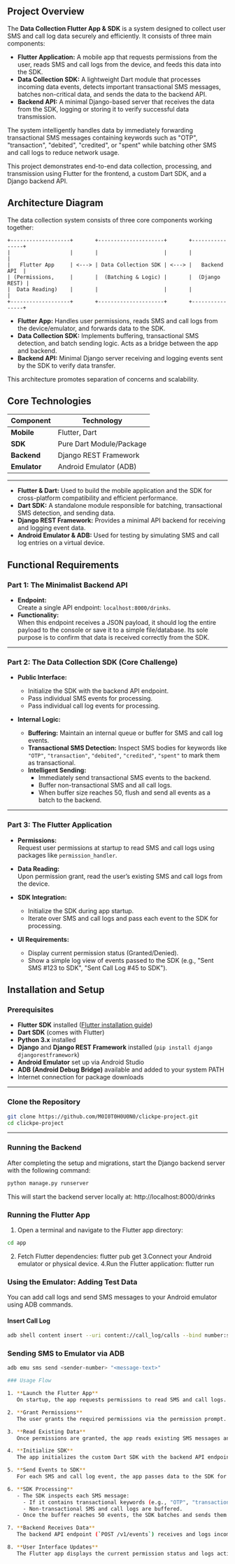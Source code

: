 ## Project Overview

The **Data Collection Flutter App & SDK** is a system designed to collect user SMS and call log data securely and efficiently. It consists of three main components:

- **Flutter Application:** A mobile app that requests permissions from the user, reads SMS and call logs from the device, and feeds this data into the SDK.
- **Data Collection SDK:** A lightweight Dart module that processes incoming data events, detects important transactional SMS messages, batches non-critical data, and sends the data to the backend API.
- **Backend API:** A minimal Django-based server that receives the data from the SDK, logging or storing it to verify successful data transmission.

The system intelligently handles data by immediately forwarding transactional SMS messages containing keywords such as "OTP", "transaction", "debited", "credited", or "spent" while batching other SMS and call logs to reduce network usage.

This project demonstrates end-to-end data collection, processing, and transmission using Flutter for the frontend, a custom Dart SDK, and a Django backend API.



## Architecture Diagram

The data collection system consists of three core components working together:

    +-------------------+       +---------------------+       +----------------+
    |                   |       |                     |       |                |
    |   Flutter App     | <---> | Data Collection SDK | <---> |   Backend API  |
    | (Permissions,     |       |  (Batching & Logic) |       |  (Django REST) |
    |  Data Reading)    |       |                     |       |                |
    +-------------------+       +---------------------+       +----------------+

- **Flutter App:** Handles user permissions, reads SMS and call logs from the device/emulator, and forwards data to the SDK.
- **Data Collection SDK:** Implements buffering, transactional SMS detection, and batch sending logic. Acts as a bridge between the app and backend.
- **Backend API:** Minimal Django server receiving and logging events sent by the SDK to verify data transfer.

This architecture promotes separation of concerns and scalability.

## Core Technologies

| Component     | Technology               |
|---------------|--------------------------|
| **Mobile**    | Flutter, Dart            |
| **SDK**       | Pure Dart Module/Package |
| **Backend**   | Django REST Framework    |
| **Emulator**  | Android Emulator (ADB)   |

---

- **Flutter & Dart:** Used to build the mobile application and the SDK for cross-platform compatibility and efficient performance.
- **Dart SDK:** A standalone module responsible for batching, transactional SMS detection, and sending data.
- **Django REST Framework:** Provides a minimal API backend for receiving and logging event data.
- **Android Emulator & ADB:** Used for testing by simulating SMS and call log entries on a virtual device.


## Functional Requirements

### Part 1: The Minimalist Backend API
- **Endpoint:**  
  Create a single API endpoint: `localhost:8000/drinks`.
- **Functionality:**  
  When this endpoint receives a JSON payload, it should log the entire payload to the console or save it to a simple file/database. Its sole purpose is to confirm that data is received correctly from the SDK.

---

### Part 2: The Data Collection SDK (Core Challenge)
- **Public Interface:**  
  - Initialize the SDK with the backend API endpoint.  
  - Pass individual SMS events for processing.  
  - Pass individual call log events for processing.

- **Internal Logic:**  
  - **Buffering:** Maintain an internal queue or buffer for SMS and call log events.  
  - **Transactional SMS Detection:** Inspect SMS bodies for keywords like `"OTP"`, `"transaction"`, `"debited"`, `"credited"`, `"spent"` to mark them as transactional.  
  - **Intelligent Sending:**  
    - Immediately send transactional SMS events to the backend.  
    - Buffer non-transactional SMS and all call logs.  
    - When buffer size reaches 50, flush and send all events as a batch to the backend.

---

### Part 3: The Flutter Application
- **Permissions:**  
  Request user permissions at startup to read SMS and call logs using packages like `permission_handler`.

- **Data Reading:**  
  Upon permission grant, read the user’s existing SMS and call logs from the device.

- **SDK Integration:**  
  - Initialize the SDK during app startup.  
  - Iterate over SMS and call logs and pass each event to the SDK for processing.

- **UI Requirements:**  
  - Display current permission status (Granted/Denied).  
  - Show a simple log view of events passed to the SDK (e.g., "Sent SMS #123 to SDK", "Sent Call Log #45 to SDK").

## Installation and Setup

### Prerequisites

- **Flutter SDK** installed ([Flutter installation guide](https://flutter.dev/docs/get-started/install))
- **Dart SDK** (comes with Flutter)
- **Python 3.x** installed
- **Django** and **Django REST Framework** installed (`pip install django djangorestframework`)
- **Android Emulator** set up via Android Studio
- **ADB (Android Debug Bridge)** available and added to your system PATH
- Internet connection for package downloads

---

### Clone the Repository

```bash
git clone https://github.com/M0I0T0H0U0N0/clickpe-project.git
cd clickpe-project
```

---
### Running the Backend

After completing the setup and migrations, start the Django backend server with the following command:

```bash
python manage.py runserver
```
This will start the backend server locally at:
http://localhost:8000/drinks

### Running the Flutter App

1. Open a terminal and navigate to the Flutter app directory:

```bash
cd app
```
2. Fetch Flutter dependencies:
   flutter pub get
3.Connect your Android emulator or physical device.
4.Run the Flutter application:
    flutter run

### Using the Emulator: Adding Test Data

You can add call logs and send SMS messages to your Android emulator using ADB commands.

#### Insert Call Log

```bash
adb shell content insert --uri content://call_log/calls --bind number:s:'1234567890' --bind type:i:2 --bind duration:i:60 --bind date:l:1721480000000
```
### Sending SMS to Emulator via ADB

```bash
adb emu sms send <sender-number> "<message-text>"

### Usage Flow

1. **Launch the Flutter App**  
   On startup, the app requests permissions to read SMS and call logs.

2. **Grant Permissions**  
   The user grants the required permissions via the permission prompt.

3. **Read Existing Data**  
   Once permissions are granted, the app reads existing SMS messages and call logs from the device.

4. **Initialize SDK**  
   The app initializes the custom Dart SDK with the backend API endpoint.

5. **Send Events to SDK**  
   For each SMS and call log event, the app passes data to the SDK for processing.

6. **SDK Processing**  
   - The SDK inspects each SMS message:
     - If it contains transactional keywords (e.g., "OTP", "transaction"), it sends the SMS immediately to the backend.
     - Non-transactional SMS and call logs are buffered.
   - Once the buffer reaches 50 events, the SDK batches and sends them to the backend.

7. **Backend Receives Data**  
   The backend API endpoint (`POST /v1/events`) receives and logs incoming events.

8. **User Interface Updates**  
   The Flutter app displays the current permission status and logs actions as events are sent to the SDK.
